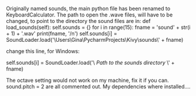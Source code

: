 Originally named sounds, the main python file has been renamed to KeyboardCalculator.  The path to open the .wave files, will have to be changed, to point to the directory the sound files are in: 
def load_sounds(self):
        self.sounds = {}
        for i in range(15):
            fname = 'sound' + str(i + 1) + '.wav'
            print(fname, '/n')
            self.sounds[i] = SoundLoader.load('\\Users\\Gina\\PycharmProjects\\Kivy\\sounds\\' + fname)

change this line, for Windows:

self.sounds[i] = SoundLoader.load('\\ *Path to the sounds directory* \\' + fname)

The octave setting would not work on my machine, fix it if you can.  sound.pitch = 2  are all commented out.  My dependencies where installed....
